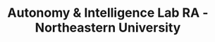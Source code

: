 ---
title: "Autonomy & Intelligence Lab RA - Northeastern University"
collection: work-experiences
type: #"northeastern"
# permalink: /work-experiences/computing-fundamentals-ta-neu/ 
period: Dec 2023 - Present
authors: 
bookcover: 
location: Boston, MA
classes: wide
description: <p><ul><li>My role is utilizing the stereo cameras of the Unitree Go1 quadruped robot along with the ROS2 Nav stack to navigate it from one floor to another within the building.</li><li>Assisted graduated students with developing PID controlled quadcopter.</ul></p>
---